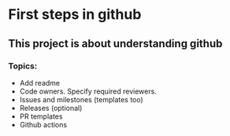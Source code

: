 # First steps in github

## This project is about understanding github
### Topics:
- Add readme
- Code owners. Specify required reviewers.
- Issues and milestones (templates too)
- Releases (optional)
- PR templates
- Github actions
